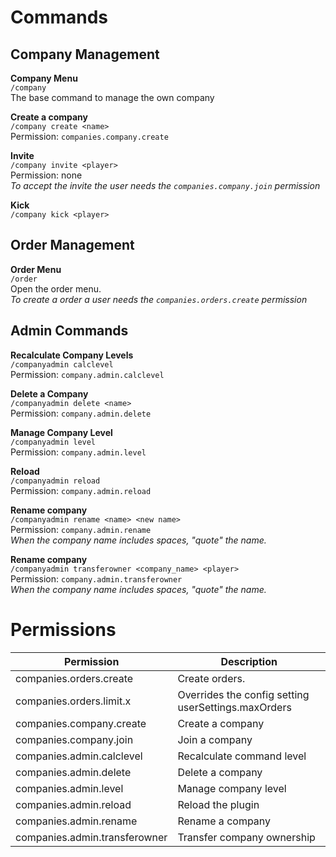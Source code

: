 # Commands

## Company Management

**Company Menu**\
`/company`\
The base command to manage the own company

**Create a company**\
`/company create <name>`\
Permission: `companies.company.create`

**Invite**\
`/company invite <player>`\
Permission: none\
*To accept the invite the user needs the `companies.company.join` permission*

**Kick**\
`/company kick <player>`

## Order Management

**Order Menu**\
`/order`\
Open the order menu.\
_To create a order a user needs the `companies.orders.create` permission_

## Admin Commands

**Recalculate Company Levels**\
`/companyadmin calclevel`\
Permission: `company.admin.calclevel`

**Delete a Company**\
`/companyadmin delete <name>`\
Permission: `company.admin.delete`

**Manage Company Level**\
`/companyadmin level`\
Permission: `company.admin.level`

**Reload**\
`/companyadmin reload`\
Permission: `company.admin.reload`

**Rename company**\
`/companyadmin rename <name> <new name>`\
Permission: `company.admin.rename`\
_When the company name includes spaces, "quote" the name._

**Rename company**\
`/companyadmin transferowner <company_name> <player>`\
Permission: `company.admin.transferowner`\
_When the company name includes spaces, "quote" the name._

# Permissions

| Permission                    | Description                                         |
|-------------------------------|-----------------------------------------------------|
| companies.orders.create       | Create orders.                                      |
| companies.orders.limit.x      | Overrides the config setting userSettings.maxOrders |
| companies.company.create      | Create a company                                    |
| companies.company.join        | Join a company                                      |
| companies.admin.calclevel     | Recalculate command level                           |
| companies.admin.delete        | Delete a company                                    |
| companies.admin.level         | Manage company level                                |
| companies.admin.reload        | Reload the plugin                                   |
| companies.admin.rename        | Rename a company                                    |
| companies.admin.transferowner | Transfer company ownership                          |
